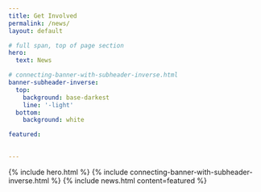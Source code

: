 ```yaml
---
title: Get Involved
permalink: /news/
layout: default

# full span, top of page section
hero:
  text: News

# connecting-banner-with-subheader-inverse.html
banner-subheader-inverse:
  top:
    background: base-darkest
    line: '-light'
  bottom:
    background: white

featured:
  

---
```


{% include hero.html %}
{% include connecting-banner-with-subheader-inverse.html %}
{% include news.html content=featured %}